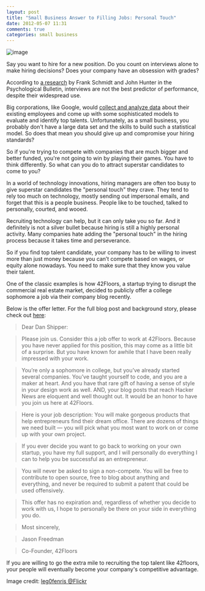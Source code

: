 ```yaml
---
layout: post
title: "Small Business Answer to Filling Jobs: Personal Touch"
date: 2012-05-07 11:31
comments: true
categories: small business
---
```

![image](http://i.imgur.com/FshcM.png)

Say you want to hire for a new position. Do you count on interviews alone to make hiring decisions? Does your company have an obsession with grades?

According to [a research](http://bobsutton.typepad.com/my_weblog/2009/10/selecting-talent-the-upshot-from-85-years-of-research.html) by Frank Schmidt and John Hunter in the Psychological Bulletin, interviews are not the best predictor of performance, despite their widespread use. 

Big corporations, like Google, would [collect and analyze data](http://www.nytimes.com/2007/01/03/technology/03google.html?_r=1) about their existing employees and come up with some sophisticated models to evaluate and identify top talents. Unfortunately,  as a small business, you probably don't have a large data set and the skills to build such a statistical model. So does that mean you should give up and compromise your hiring standards?

So if you're trying to compete with companies that are much bigger and better funded, you're not going to win by playing their games. You have to think differently. So what can you do to attract superstar candidates to come to you?

In a world of technology innovations, hiring managers are often too busy to give superstar candidates the "personal touch" they crave. They tend to rely too much on technology, mostly sending out impersonal emails, and forget that this is a people business. People like to be touched, talked to personally, courted, and wooed.

Recruiting technology can help, but it can only take you so far. And it definitely is not a silver bullet because hiring is still a highly personal activity. Many companies hate adding the "personal touch" in the hiring process because it takes time and perseverance. 

So if you find top talent candidate, your company has to be willing to invest more than just money because you  can’t compete based on wages, or equity alone nowadays. You need to make sure that they know you value their talent.

One of the classic examples is how 42Floors, a startup trying to disrupt the commercial real estate market, decided to publicly offer a college sophomore a job via their company blog recently.

Below is the offer letter. For the full blog post and background story, please check out [here](http://42floors.com/blog/posts/consider-this-a-job-offer-to-work-at-42floors):

> Dear Dan Shipper:

> Please join us. Consider this a job offer to work at 42Floors. Because you have never applied for this position, this may come as a little bit of a surprise. But you have known for awhile that I have been really impressed with your work.

> You’re only a sophomore in college, but you’ve already started several companies. You’ve taught yourself to code, and you are a maker at heart. And you have that rare gift of having a sense of style in your design work as well. AND, your blog posts that reach Hacker News are eloquent and well thought out. It would be an honor to have you join us here at 42Floors.

> Here is your job description: You will make gorgeous products that help entrepreneurs find their dream office. There are dozens of things we need built — you will pick what you most want to work on or come up with your own project.

> If you ever decide you want to go back to working on your own startup, you have my full support, and I will personally do everything I can to help you be successful as an entrepreneur.

> You will never be asked to sign a non-compete. You will be free to contribute to open source, free to blog about anything and everything, and never be required to submit a patent that could be used offensively.

> This offer has no expiration and, regardless of whether you decide to work with us, I hope to personally be there on your side in everything you do.

> Most sincerely,

> Jason Freedman

> Co-Founder, 42Floors


If you are willing to go the extra mile to recruiting the top talent like 42floors, your people will eventually become your company's competitive advantage.

Image credit: [leg0fenris @Flickr](http://www.flickr.com/photos/legofenris/4003590489/)

